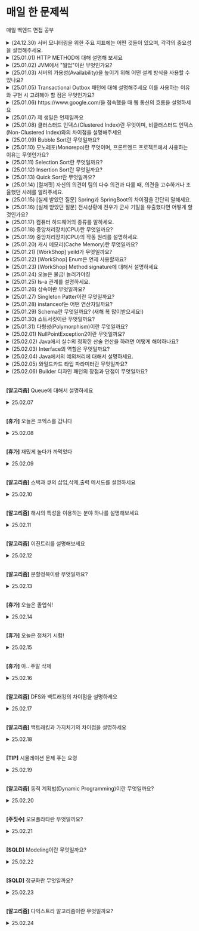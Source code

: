 # 매일 한 문제씩
매일 백엔드 면접 공부

<details>
  <summary>(24.12.30) 서버 모니터링을 위한 주요 지표에는 어떤 것들이 있으며, 각각의 중요성을 설명해주세요.</summary>
  <p>- 서버 모니터링의 주요 지표로는 CPU 사용률(서버 과부하 여부를 판단), 메모리 사용률(메모리 부족이나 누수 감지), 디스크 I/O(입출력 병목 현상 확인), 네트워크 대역폭(트래픽 과부하 및 비정상 활동 감지) 등이 있습니다. 이 지표들은 서버 성능 최적화와 장애 예방을 위해 필수적으로 모니터링해야 합니다. 각각은 시스템의 안정성과 효율성을 유지하는 데 중요한 역할을 합니다.</p>
</details>

<details>
  <summary>(25.01.01) HTTP METHOD에 대해 설명해 보세요</summary>
  <p>- HTTP 메서드는 클라이언트가 서버에 요청하는 방식과 의도를 나타냅니다. GET은 데이터를 조회할 때, POST는 데이터를 생성하거나 전송할 때, PUT은 데이터를 전체적으로 수정하거나 생성할 때, PATCH는 데이터를 부분적으로 수정할 때, DELETE는 데이터를 삭제할 때 사용됩니다. 각 메서드는 특정 상황에 맞게 선택하여 사용됩니다.</p>
</details>

<details>
  <summary>(25.01.02) JVM에서 "웜업"이란 무엇인가요?</summary>
  <p>- JVM에서 "웜업"이란 애플리케이션 초기 실행 단계에서 JIT 컴파일러가 자주 호출되는 메서드(핫스팟)를 네이티브 코드로 컴파일하고 최적화하여 성능을 점차적으로 끌어올리는 과정입니다. 이는 인터프리터 방식으로 시작한 실행이 최적화된 네이티브 코드로 전환되며 성능이 안정화되는 데 중요한 역할을 합니다.</p>
</details>

<details>
  <summary>(25.01.03) 서버의 가용성(Availability)을 높이기 위해 어떤 설계 방식을 사용할 수 있나요?</summary>
  <p>- 서버의 가용성을 높이려면 여러 서버에 일을 나눠주는 로드 밸런싱을 사용해 한 서버가 고장나도 다른 서버가 대신 일하도록 하면 됩니다. 또, 중요한 서버를 여러 개 만들어 두는 이중화로 한 서버가 멈춰도 나머지가 계속 작동하게 할 수 있어요. 마지막으로, 서버를 24시간 감시하고 문제를 빨리 고치는 모니터링도 필요합니다.</p>
</details>

<details>
  <summary>(25.01.05) Transactional Outbox 패턴에 대해 설명해주세요 이를 사용하는 이유와 구현 시 고려해야 할 점은 무엇인가요?</summary>
  <p>- Transactional Outbox 패턴은 데이터베이스 트랜잭션과 메시지 발행을 원자적으로 처리하기 위한 설계 방식입니다. 데이터를 저장할 때 메시지를 함께 "Outbox" 테이블에 기록하고, 이후 메시지 브로커로 전송합니다. 이를 사용하면 데이터 일관성과 메시지 전달의 신뢰성을 확보할 수 있습니다. 구현 시 Outbox 테이블의 데이터 정리 정책과 메시지 전송 실패 시 재처리를 고려해야 하며, 메시지가 중복될 수 있으므로 중복 방지 로직도 필요합니다. 이 패턴은 분산 시스템에서 데이터와 이벤트의 정합성을 유지하는 데 유용합니다.</p>
</details>

<details>
  <summary>(25.01.06) https://www.google.com/을 접속했을 때 웹 통신의 흐름을 설명하세요</summary>
  <p>- 브라우저는 DNS를 통해 IP 주소를 조회하고, HTTPS 요청을 서버로 보내며, 서버는 TLS 핸드셰이크를 통해 안전한 연결을 설정한 후 응답 데이터를 전송해 브라우저가 이를 렌더링합니다.</p>
</details>

<details>
  <summary>(25.01.07) 제 생일은 언제일까요</summary>
  <p>- 오늘입니다. 축하해주세요!</p>
</details>

<details>
  <summary>(25.01.08) 클러스터드 인덱스(Clustered Index)란 무엇이며, 비클러스터드 인덱스(Non-Clustered Index)와의 차이점을 설명해주세요</summary>
  <p>- 클러스터드 인덱스는 내부 힙 자료구조에 있는 실제 데이터 정렬에 영향을 끼칩니다.
일반적으로 PK가 이 클러스터 인덱스로 지정되어있으며 비클러스터 인덱스의 경우 실제 데이터 정렬에는 영향을 끼치지 않습니다. 대신 인덱스를 관리하는 자료구조에 해당 데이터를 찾기위한 주소를 관리합니다. 이때, 다만 dbms에 따라 차이가 있을 수 있습니다. 예를 들어 사용중인 Postgres는 PK라고 할지라도 실제 정렬엔 영향을 가하진 않습니다.</p>
</details>

<details>
  <summary>(25.01.09) Bubble Sort란 무엇일까요?</summary>
  <p>- Bubble Sort는 Selection Sort와 유사한 알고리즘으로 서로 인접한 두 원소의 대소를 비교하고, 조건에 맞지 않다면 자리를 교환하며 정렬하는 알고리즘입니다.</p>
</details>

<details>
  <summary>(25.01.10) 모노레포(Monorepo)란 무엇이며, 프론트엔드 프로젝트에서 사용하는 이유는 무엇인가요?</summary>
  <p>- 모노레포(Monorepo)는 여러 프로젝트의 코드를 하나의 저장소에서 관리하는 방식입니다. 프론트엔드 프로젝트에서는 주로 컴포넌트 라이브러리, 웹 애플리케이션, 유틸리티 패키지 등을 통합적으로 관리하기 위해 사용됩니다. 이 방식은 코드 재사용성과 일관성을 높이고, 단일 저장소 내에서 변경사항을 쉽게 추적할 수 있어 협업 효율성을 극대화하는 데 유리합니다. 특히, 대규모 프로젝트에서 의존성과 버전 관리를 체계적으로 할 수 있다는 점이 큰 장점입니다.</p>
</details>

<details>
  <summary>(25.01.11) Selection Sort란 무엇일까요?</summary>
  <p>- Selection Sort는 Bubble Sort과 유사한 알고리즘으로, 해당 순서에 원소를 넣을 위치는 이미 정해져 있고, 어떤 원소를 넣을지 선택하는 알고리즘입니다. Selection Sort와 Insertion Sort를 헷갈려하는 사람들이 종종 있는데, Selection Sort는 배열에서 해당 자리를 선택하고 그 자리에 오는 값을 찾는 것이라고 생각하면 편합니다.</p>
</details>

<details>
  <summary>(25.01.12) Insertion Sort란 무엇일까요?</summary>
  <p>- 손 안의 카드를 정렬하는 방법과 유사합니다. Insertion Sort는 Selection Sort와 유사하지만, 좀 더 효율적인 정렬 알고리즘입니다. Insertion Sort는 2번째 원소부터 시작하여 그 앞(왼쪽)의 원소들과 비교하여 삽입할 위치를 지정한 후, 원소를 뒤로 옮기고 지정된 자리에 자료를 삽입 하여 정렬하는 알고리즘입니다. 최선의 경우 O(N)이라는 엄청나게 빠른 효율성을 가지고 있어, 다른 정렬 알고리즘의 일부로 사용될 만큼 좋은 정렬 알고리즘입니다.</p>
</details>

<details>
  <summary>(25.01.13) Quick Sort란 무엇일까요?</summary>
  <p>- Quick Sort은 분할 정복(divide and conquer) 방법 을 통해 주어진 배열을 정렬합니다.
  (분할 정복(divide and conquer) 방법 : 문제를 작은 2개의 문제로 분리하고 각각을 해결한 다음, 결과를 모아서 원래의 문제를 해결하는 전략) 
  Quick Sort은 불안정 정렬에 속하며, 다른 원소와의 비교만으로 정렬을 수행하는 비교 정렬에 속한다. 또한 Merge Sort와 달리 Quick Sort는 배열을 비균등하게 분할합니다</p>
</details>

<details>
  <summary>(25.01.14) [컬쳐핏] 자신의 의견이 팀의 다수 의견과 다를 때, 의견을 고수하거나 조율했던 사례를 알려주세요.</summary>
  <p>- 다 같이 동의하고 랜덤으로 추첨한 조의 조장이 조원이 마음에 안든다며 한명을 바꿔달라 했었는데 회장이었던 제가 규칙은 규칙이다며 거절했었습니다.
하지만 저를 제외한 다른 임원들은 그 정도는 양해해주자며 의견이 갈려 '이런 사소한 규칙 하나부터 무너지면 질서가 무너진다'고 설득한 뒤 투표로 진행했습니다.
투표 결과 '바꿔준다'가 되었고 저는 결과에 승복하며 조원을 바꿔주었습니다.</p>
</details>

<details>
  <summary>(25.01.15) [실제 받았던 질문] Spring과 SpringBoot의 차이점을 간단히 말해세요.</summary>
  <p>Spring은 Java 웹 개발 프레임워크입니다. 이것을 더 쓰기 쉽게 만든 프레임워크가 SpringBoot입니다.</p>
</details>

<details>
  <summary>(25.01.16) [실제 받았던 질문] 전시상황에 전우가 군사 기밀을 유출했다면 어떻게 할것인가요?</summary>
  <p>전우란 전장의 벗이라는 뜻입니다. 하지만 세상에 어떤 사람이 친구를 위험에 빠트리겠습니까. 저는 이런일이 발생한다면 전우가 아닌 적으로 간주하겠습니다.</p>
</details>

<details>
  <summary>(25.01.17) 컴퓨터 하드웨어의 종류를 말하세요.</summary>
  <p>- 중앙처리장치(CPU), 기억장치 : RAM, HDD, 입출력 장치 : 마우스, 프린터 등이 있습니다.</p>
</details>

<details>
  <summary>(25.01.18) 중앙처리장치(CPU)란 무엇일까요?</summary>
  <p>- 인간으로 따지면 두뇌에 해당하는 부분 주기억장치에서 프로그램 명령어와 데이터를 읽어와 처리하고 명령어의 수행 순서를 제어함 중앙처리장치는 비교와 연산을 담당하는 산술논리연산장치(ALU)와 명령어의 해석과 실행을 담당하는 제어장치, 속도가 빠른 데이터 기억장소인 레지스터로 구성되어있음
개인용 컴퓨터와 같은 소형 컴퓨터에서는 CPU를 마이크로프로세서라고도 부름</p>
</details>

<details>
  <summary>(25.01.19) 중앙처리장치(CPU)의 작동 원리를 설명하세요.</summary>
  <p>- CPU는 컴퓨터에서 가장 핵심적인 역할을 수행하는 부분. '인간의 두뇌'에 해당
크게 연산장치, 제어장치, 레지스터 3가지로 구성됨
1. 주기억장치는 입력장치에서 입력받은 데이터 또는 보조기억장치에 저장된 프로그램 읽어옴
2. CPU는 프로그램을 실행하기 위해 주기억장치에 저장된 프로그램 명령어와 데이터를 읽어와 처리하고 결과를 다시 주기억장치에 저장
3. 주기억장치는 처리 결과를 보조기억장치에 저장하거나 출력장치로 보냄
4. 제어장치는 1~3 과정에서 명령어가 순서대로 실행되도록 각 장치를 제어</p>
</details>

<details>
  <summary>(25.01.20) 캐시 메모리(Cache Memory)란 무엇일까요? </summary>
  <p>- 속도가 빠른 장치와 느린 장치에서 속도 차이에 따른 병목 현상을 줄이기 위한 메모리를 말한다.</p>
</details>

<details>
  <summary>(25.01.21) [WorkShop] yeild가 무엇일까요? </summary>
  <p>- yeild는 return과 비슷하다고 생각했는데 다릅니다. 반환, 돌려주다라는 영어 단어인데 비동기처리할 때 많이 사용합니다. 누구한테 돌려주는지 중요한데 분기가 나왔던 지점에 return 합니다.
  분기를 조절한다고 생각하면 좋습니다. for문의 label과 같비슷한 역할을 한다고 합니다.</p>
</details>

<details>
  <summary>(25.01.22) [WorkShop] Enum은 언제 사용할까요? </summary>
  <p>- 날짜, 요일, 계절등 불변의 항목을 열거할 때 사용합니다. 프로젝트를 할 때 코드로 관리할 것과 enum으로 관리할 것을 구분해야합니다.</p>
</details>

<details>
  <summary>(25.01.23) [WorkShop] Method signature에 대해서 설명하세요 </summary>
  <p>- 메소드 이름 + 매개변수 타입과 개수</p>
</details>

<details>
  <summary>(25.01.24) 오늘은 불금! 놀러가야징</summary>
  <p>맛있는 순두부 찌개를 먹었답니다</p>
</details>

<details>
  <summary>(25.01.25) Is-a 관계를 설명하세요. </summary>
  <p>- A is a B라는 관계는 A는 B의 일종이다는 의미 (Dog is an Animal)</p>
</details>

<details>
  <summary>(25.01.26) 상속이란 무엇일까요?</summary>
  <p>- 상속은 기존 클래스를 재사용해 새로운 클래스를 작성하는것입니다</p>
</details>

<details>
  <summary>(25.01.27) Singleton Patter이란 무엇일까요?</summary>
  <p>- 단 하나의 유일한 객체를 만들기 위한 코드 패턴입니다. 메모리 절약을 위해 인스턴스가 필요할 때 기존 인스턴스 활용</p>
</details>

<details>
  <summary>(25.01.28) instanceof는 어떤 연산자일까요?</summary>
  <p>- 매개변수가 아니더라도 변수가 참조하는 객체의 타입을 확인할 때 사용하는 연산자입니다.
  좌항의 객체가 우항의 타입이면 true를 출력합니다.</p>
</details>

<details>
  <summary>(25.01.29) Schema란 무엇일까요? (새해 복 많이받으세요!)</summary>
  <p>- 현실과 데이터베이스 사이에 있는 데이터구조. 데이터베이스 조건 Specification을 Description한 Meta-Data</p>
</details>

<details>
  <summary>(25.01.30) 쇼트서킷이란 무엇일까요?</summary>
  <p>- 논리연산자에서 좌측 피연산자만으로도 결과가 확정 된 경우, 굳이 우측 피 연산자의 계산 과정을 진행하지 않는 기능입니다.</p>
</details>

<details>
  <summary>(25.01.31) 다형성(Polymorphism)이란 무엇일까요?</summary>
  <p>- 다형성이란 프로그램 언어 각 요소들(상수, 변수, 식, 객체, 메소드 등)이 다양한 자료형(type)에 속하는 것이 허가되는 성질을 가리킨다.</p>
</details>

<details>
  <summary>(25.02.01) NullPointException2이란 무엇일까요?</summary>
  <p>- 변수가 Null인 상태에서 객체의 데이터나 메소드를 사용하려 하면 발생하는 예외(오류)입니다. reference type이 참조할 데이터가 null일때 생깁니다.</p>
</details>

<details>
  <summary>(25.02.02) Java에서 실수의 정확한 산술 연산을 하려면 어떻게 해야하나요?</summary>
  <p>- double과 float가 부동 소수점을 사용하기 떄문에 정확하지 않아 정수 연산으로 진행합니다.</p>
</details>

<details>
  <summary>(25.02.03) Interface의 역할은 무엇일까요?</summary>
  <p>- 다형성 구현의 주된 기술입니다. 두 객체를 연결하는 역할을 하며 상속보다 공유되는 메소드에 집중합니다.</p>
</details>

<details>
  <summary>(25.02.04) Java에서의 예외처리에 대해서 설명하세요.</summary>
  <p>- 일반 예외와 실행 예외로 나뉩니다. 일반 예외는 컴파일러가 예외 처리 코드 여부를 검사하는 예외고, 실행 예외는 컴파일러가 예외 처리 코드 여부를 검사하지 않는 예외입니다.</p>
</details>

<details>
  <summary>(25.02.05) 와일드카드 타입 파라미터란 무엇일까요?</summary>
  <p>- 제네릭 타입을 매개값이나 리턴 타입으로 사용할 때 범위에 있는 모든 타입으로 대체할 수 있는 타입 파라미터 ?로 표시</p>
</details>

<details>
  <summary>(25.02.06) Builder 디자인 패턴의 장점과 단점이 무엇일까요? </summary>
  <p>- 개발자 코드 작성 및 유지보수 장점이 있고, Builder클래스 자체가 복잡하고 객체 생성시 메모리 낭비가 심하다는 단점이 있습니다.</p>
</details>

<br/>

**[알고리즘]** Queue에 대해서 설명하세요
<details>
  <summary>25.02.07</summary>
  <p>- 큐의 주요 연산으로는 enqueue(삽입), dequeue(삭제), peek(조회)이 있습니다. enqueue는 데이터를 추가하는 연산, dequeue는 데이터를 제거하는 연산입니다. peek은 삭제 없이 front 데이터 출력입니다.<br/>
    - 큐는 운영체제의 프로세스 스케줄링, 프린터의 작업 대기열, 네트워크 패킷 처리, BFS 알고리즘 등에서 활용됩니다. 특히, CPU 스케줄링에서는 먼저 요청된 작업이 먼저 실행되는 특성을 이용해 프로세스를 관리합니다. <br/>
    - 원형 큐는 배열 기반 큐에서 발생하는 공간 낭비 문제를 해결하기 위해 설계된 구조입니다.
  </p>
</details>

<br/>

**[휴가]** 오늘은 코엑스를 갑니다
<details>
  <summary>25.02.08</summary>
  <p>- 예에 재밌게 놀다 와야지</p>
</details>

<br/>

**[휴가]** 재밌게 놀다가 까먹었다
<details>
  <summary>25.02.09</summary>
  <p>- 내일 열심히하자</p>
</details>

<br/>

**[알고리즘]** 스택과 큐의 삽입,삭제,출력 메서드를 설명하세요
<details>
  <summary>25.02.10</summary>
  <p>- Stack Method : push(e), pop(), peek() / Queue Method : offer(e), poll(), peek()</p>
</details>

<br/>

**[알고리즘]** 해시의 특성을 이용하는 분야 하나를 설명해보세요
<details>
  <summary>25.02.11</summary>
  <p>- 데이터베이스 인덱싱 : 데이터베이스에 저장된 데이터를 효율적으로 검색할 때</p>
</details>

<br/>

**[알고리즘]** 이진트리를 설명해보세요
<details>
  <summary>25.02.12</summary>
  <p>- 이진 트리는 각각의 노드가 최대 두 개의 자식 노드를 가지는 트리 자료 구조입니다.</p>
</details>

<br/>

**[알고리즘]** 분할정복이랑 무엇일까요?
<details>
  <summary>25.02.13</summary>
  <p>- 크고 방대한 문제를 조금씩 나눠가며 풀 수 있는 문제 단위로 나눈 다음 다시 합쳐서 해결</p>
</details>


<br/>

**[휴가]** 오늘은 졸업식!
<details>
  <summary>25.02.14</summary>
  <p>- 놀러가야지 헤헤</p>
</details>


<br/>

**[휴가]** 오늘은 정처기 시험!
<details>
  <summary>25.02.15</summary>
  <p>- 95/65/65/80/70 으로 합격!</p>
</details>

<br/>

**[휴가]** 아.. 주말 삭제
<details>
  <summary>25.02.16</summary>
  <p>- 월요일 싫어..</p>
</details>

<br/>

**[알고리즘]** DFS와 백트래킹의 차이점을 설명하세요
<details>
  <summary>25.02.17</summary>
  <p>- DFS는 모든 경로를 탐색해 최고의 경로를 찾지만, 백트래킹은 유망하지 않다면 되돌아간다.</p>
</details>

<br/>

**[알고리즘]** 백트래킹과 가지치기의 차이점을 설명하세요
<details>
  <summary>25.02.18</summary>
  <p>- 백트래킹은 지금 행동이 다음 행동에 영향을 미치고, 가지치기 조건을 벗어나면 잘라냄</p>
</details>

<br/>

**[TIP]** 시뮬레이션 문제 푸는 요령
<details>
  <summary>25.02.19</summary>
  <p>  
    
- 문제를 읽고 pseudo code를 작성하기 (흐름대로)  
    
- 조건 파악하기 (종료 조건, 상태가 변하는 조건)
    
- 문제에서 제공한 dir, r, c와 같은 값은 최대한 그대로 사용 (직관적인 이해 쉬워짐)
  
- 방향 회전의 경우 modulo 연산을 이용하면 쉽게 표현 가능 (연속적인 값 변화를 이용한 간단한 Trick)</p>
</details>

<br/>

**[알고리즘]** 동적 계획법(Dynamic Programming)이란 무엇일까요?
<details>
  <summary>25.02.20</summary>
  <p>- 복잡한 문제를 간단한 여러 개의 문제로 나누어 푸는 방법</p>
</details>

<br/>

**[주짓수]** 오모플라타란 무엇일까요?
<details>
  <summary>25.02.21</summary>
  <p>- 포르투갈어로 견갑골이란 뜻입니다. 주짓수, 유도의 서브미션 기술 이름입니다. 이걸 왜 쓰냐면 오모플라타 걸려서 어깨가 아직도 아파요</p>
</details>

<br/>

**[SQLD]** Modeling이란 무엇일까요?
<details>
  <summary>25.02.22</summary>
  <p>- 모델링이란 현실세계를 대상으로 일종의 모델을 만드는 것을 의미합니다.</p>
</details>

<br/>

**[SQLD]** 정규화란 무엇일까요?
<details>
  <summary>25.02.23</summary>
  <p>- 데이터의 중복을 최소화하면서 테이블을 보다 잘 조직된 상태로 분해하는 과정</p>
</details>

<br/>

**[알고리즘]** 다익스트라 알고리즘이란 무엇일까요?
<details>
  <summary>25.02.24</summary>
  <p>- A노드에서 출발하여 F노드로 가는 최단 경로를 구하는 문제해결하는 알고리즘</p>
</details>
